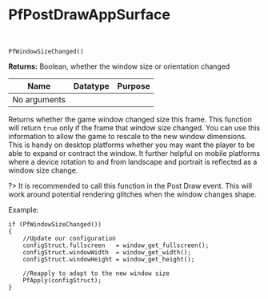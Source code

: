 # PfPostDrawAppSurface

&nbsp;

`PfWindowSizeChanged()`

**Returns:** Boolean, whether the window size or orientation changed

|Name        |Datatype|Purpose|
|------------|--------|-------|
|No arguments|        |       |

Returns whether the game window changed size this frame. This function will return `true` only if the frame that window size changed. You can use this information to allow the game to rescale to the new window dimensions. This is handy on desktop platforms whether you may want the player to be able to expand or contract the window. It further helpful on mobile platforms where a device rotation to and from landscape and portrait is reflected as a window size change.

?> It is recommended to call this function in the Post Draw event. This will work around potential rendering glitches when the window changes shape.

Example:

```gml
if (PfWindowSizeChanged())
{
    //Update our configuration
    configStruct.fullscreen   = window_get_fullscreen();
    configStruct.windowWidth  = window_get_width();
    configStruct.windowHeight = window_get_height();
    
    //Reapply to adapt to the new window size
    PfApply(configStruct);
}
```
